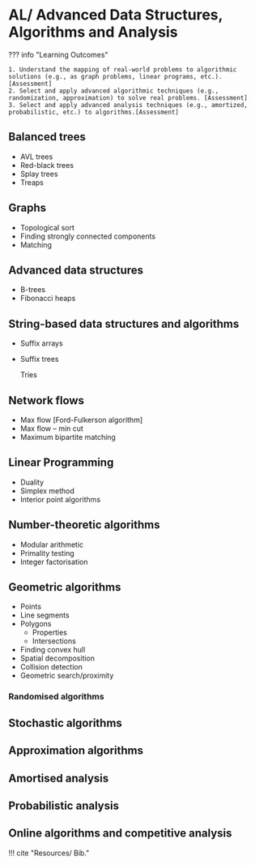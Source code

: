 # AL/ Advanced Data Structures, Algorithms and Analysis

??? info "Learning Outcomes"

    1. Understand the mapping of real-world problems to algorithmic solutions (e.g., as graph problems, linear programs, etc.). [Assessment]
    2. Select and apply advanced algorithmic techniques (e.g., randomization, approximation) to solve real problems. [Assessment]
    3. Select and apply advanced analysis techniques (e.g., amortized, probabilistic, etc.) to algorithms.[Assessment]  

## Balanced trees

- AVL trees
- Red-black trees
- Splay trees
- Treaps

## Graphs

- Topological sort
- Finding strongly connected components
- Matching

## Advanced data structures

- B-trees
- Fibonacci heaps

## String-based data structures and algorithms

- Suffix arrays

- Suffix trees
  
  Tries

## Network flows

- Max flow [Ford-Fulkerson algorithm]
- Max flow – min cut
- Maximum bipartite matching

## Linear Programming

- Duality
- Simplex method
- Interior point algorithms

## Number-theoretic algorithms

- Modular arithmetic
- Primality testing
- Integer factorisation

## Geometric algorithms

- Points
- Line segments
- Polygons
  - Properties
  - Intersections
- Finding convex hull
- Spatial decomposition
- Collision detection
- Geometric search/proximity

### Randomised algorithms

## Stochastic algorithms

## Approximation algorithms

## Amortised analysis

## Probabilistic analysis

## Online algorithms and competitive analysis

!!! cite "Resources/ Bib."